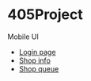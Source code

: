 # 405Project

Mobile UI
+ [Login page](https://channnnnn.github.io/reserve.co/MockupWEB/index.html)
+ [Shop info](https://channnnnn.github.io/reserve.co/MockupWEB/manageshop.html)
+ [Shop queue](https://channnnnn.github.io/reserve.co/MockupWEB/managereservations.html)
